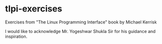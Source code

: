 # tlpi-exercises
Exercises from "The Linux Programming Interface" book by Michael Kerrisk

I would like to acknowledge Mr. Yogeshwar Shukla Sir for his guidance and inspiration. 
